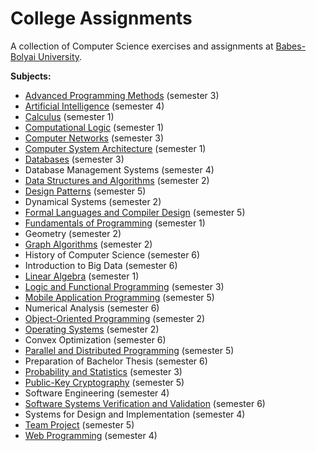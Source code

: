 # College Assignments

A collection of Computer Science exercises and assignments at [Babes-Bolyai University](http://www.cs.ubbcluj.ro/).

**Subjects:**
* [Advanced Programming Methods](/sem3/map/) (semester 3)
* [Artificial Intelligence](/sem4/ai/) (semester 4)
* [Calculus](/sem1/analiza/) (semester 1)
* [Computational Logic](/sem1/logica/) (semester 1)
* [Computer Networks](/sem3/net/) (semester 3)
* [Computer System Architecture](/sem1/asc/) (semester 1)
* [Databases](/sem3/db/) (semester 3)
* Database Management Systems (semester 4)
* [Data Structures and Algorithms](/sem2/sda/project/) (semester 2)
* [Design Patterns](https://github.com/mirceadino/iStudent) (semester 5)
* Dynamical Systems (semester 2)
* [Formal Languages and Compiler Design](https://github.com/mirceadino/formal-languages-and-compiler-design) (semester 5)
* [Fundamentals of Programming](/sem1/fp/labs/) (semester 1)
* Geometry (semester 2)
* [Graph Algorithms](/sem2/ag/labs/) (semester 2)
* History of Computer Science (semester 6)
* Introduction to Big Data (semester 6)
* [Linear Algebra](/sem1/algebra/) (semester 1)
* [Logic and Functional Programming](/sem3/plf/) (semester 3)
* [Mobile Application Programming](https://github.com/mirceadino/concorde) (semester 5)
* Numerical Analysis (semester 6)
* [Object-Oriented Programming](/sem2/oop/labs/) (semester 2)
* [Operating Systems](/sem2/os/) (semester 2)
* Convex Optimization (semester 6)
* [Parallel and Distributed Programming](https://github.com/mirceadino/parallel-and-distributed-programming) (semester 5)
* Preparation of Bachelor Thesis (semester 6)
* [Probability and Statistics](/sem3/ps/LabSolutions) (semester 3)
* [Public-Key Cryptography](https://github.com/mirceadino/public-key-cryptography) (semester 5)
* Software Engineering (semester 4)
* [Software Systems Verification and Validation](https://github.com/mirceadino/SSVV_Prj_1_FamilyDoctor) (semester 6)
* Systems for Design and Implementation (semester 4)
* [Team Project](https://github.com/mirceadino/job-seeker) (semester 5)
* [Web Programming](/sem4/wp/) (semester 4)
